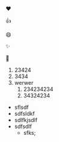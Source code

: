 :heart:

:+1:

:smile:

:sparkles:
  
:tada:

1. 23424
2. 3434
3. werwer
    1. 234234234
    2. 34324234
  
  
- sflsdf
- sdfsldkf
- sdlfkjsdlf
- sdfsdlf
  - sfks;
  
  
  
